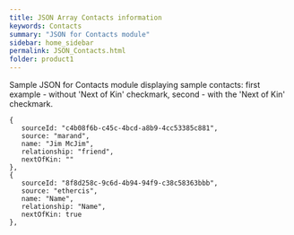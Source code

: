 ```yaml
---
title: JSON Array Contacts information
keywords: Contacts
summary: "JSON for Contacts module"
sidebar: home_sidebar
permalink: JSON_Contacts.html
folder: product1
---
```


Sample JSON for Contacts module displaying sample contacts: first example - without 'Next of Kin' checkmark, second - with the 'Next of Kin' checkmark.  
```
{
   sourceId: "c4b08f6b-c45c-4bcd-a8b9-4cc53385c881",
   source: "marand",
   name: "Jim McJim",
   relationship: "friend",
   nextOfKin: ""
},
{
   sourceId: "8f8d258c-9c6d-4b94-94f9-c38c58363bbb",
   source: "ethercis",
   name: "Name",
   relationship: "Name",
   nextOfKin: true
},
```
